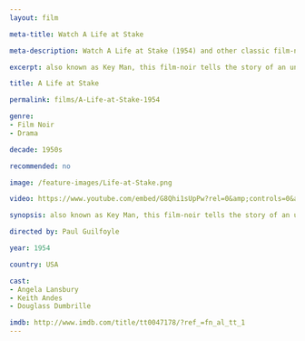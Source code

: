 ```yaml
---
layout: film

meta-title: Watch A Life at Stake

meta-description: Watch A Life at Stake (1954) and other classic film-noir movies at La Filmothèque.

excerpt: also known as Key Man, this film-noir tells the story of an unemployed out-of-luck architect that encounters a married woman who has an unexpected business proposal for him. Soon the architect begins to suspect the woman's motives.

title: A Life at Stake

permalink: films/A-Life-at-Stake-1954

genre:
- Film Noir
- Drama

decade: 1950s

recommended: no

image: /feature-images/Life-at-Stake.png

video: https://www.youtube.com/embed/G8Qhi1sUpPw?rel=0&amp;controls=0&amp;showinfo=0

synopsis: also known as Key Man, this film-noir tells the story of an unemployed out-of-luck architect that encounters a married woman who has an unexpected business proposal for him. Soon the architect begins to suspect the woman's motives.

directed by: Paul Guilfoyle

year: 1954

country: USA

cast:
- Angela Lansbury
- Keith Andes
- Douglass Dumbrille

imdb: http://www.imdb.com/title/tt0047178/?ref_=fn_al_tt_1
---
```


